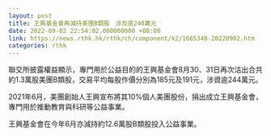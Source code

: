 ```yaml
---
layout: post
title: 王興基金會再減持美團B類股　涉及逾240萬元
date: 2022-09-02 22:54:02.000000000 +08:00
link: https://news.rthk.hk/rthk/ch/component/k2/1665348-20220902.htm
categories: rthk
---
```


聯交所披露權益顯示，專門用於公益目的的王興基金會8月30、31日再次沽出合共約1.3萬股美團B類股，交易平均每股作價分別為185元及191元，涉資逾244萬元。

2021年6月，美團創始人王興宣布將其10%個人美團股份，捐出成立王興基金會，專門用於推動教育與科研等公益事業。

王興基金會在今年6月亦減持約12.6萬股B類股投入公益事業。
